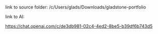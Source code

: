 link to source folder:
/c/Users/glads/Downloads/gladstone-portfolio

link to AI:

https://chat.openai.com/c/de3db981-02c4-4ed2-8be5-b39df6b743d5
